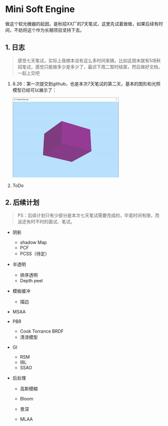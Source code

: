 # Mini Soft Engine

做这个软光栅器的起因，是秋招XX厂的7天笔试，这里先试着做做，如果后续有时间，不妨将这个作为长期项目坚持下去。



## 1. 日志

> 感觉七天笔试，实际上我根本没有这么多时间来搞，比如这周末就有5场秋招笔试，感觉只能做多少是多少了，最迟下周二暂时结案，然后做好文档，一起上交吧

1. 8.26：第一次提交到github，也是本次7天笔试的第二天，基本的图形和光照模型已经可以展示了：

   <img src="README.assets/image-20220826215249087.png" alt="image-20220826215249087" style="zoom: 33%;" />

2. ToDo



## 2. 后续计划

> PS：后续计划只有少部分是本次七天笔试需要完成的，毕竟时间有限，而且还有时不时的面试、笔试。

+ 阴影

  + shadow Map
  + PCF
  + PCSS（待定）

+ 半透明

  + 排序透明
  + Depth peel

+ 模板缓冲

  + 描边

+ MSAA

+ PBR

  + Cook Torrance BRDF
  + 清漆模型

+ GI

  + RSM
  + IBL
  + SSAO

+ 后处理

  + 高斯模糊
  + Bloom
  + 景深

  + MLAA